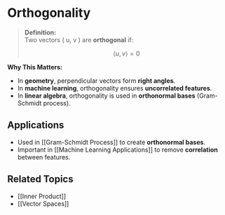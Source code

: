 # Orthogonality

> **Definition:**  
> Two vectors \( u, v \) are **orthogonal** if:
> 
> $$
 \langle u, v \rangle = 0
 $$

**Why This Matters:**

- In **geometry**, perpendicular vectors form **right angles**.
- In **machine learning**, orthogonality ensures **uncorrelated features**.
- In **linear algebra**, orthogonality is used in **orthonormal bases** (Gram-Schmidt process).
## **Applications**
- Used in [[Gram-Schmidt Process]] to create **orthonormal bases**.
- Important in [[Machine Learning Applications]] to remove **correlation** between features.

## **Related Topics**
- [[Inner Product]]
- [[Vector Spaces]]
